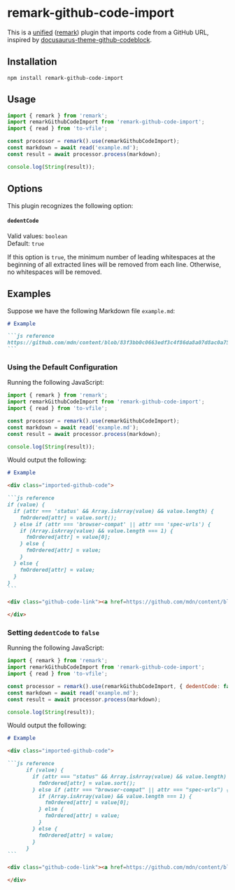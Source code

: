 # remark-github-code-import

This is a [unified][1] ([remark][2]) plugin that imports code from a GitHub URL,
inspired by [docusaurus-theme-github-codeblock][3].

## Installation

```
npm install remark-github-code-import
```

## Usage

```js
import { remark } from 'remark';
import remarkGithubCodeImport from 'remark-github-code-import';
import { read } from 'to-vfile';

const processor = remark().use(remarkGithubCodeImport);
const markdown = await read('example.md');
const result = await processor.process(markdown);

console.log(String(result));
```

## Options

This plugin recognizes the following option:

#### `dedentCode`

Valid values: `boolean`\
Default: `true`

If this option is `true`, the minimum number of leading whitespaces at the
beginning of all extracted lines will be removed from each line. Otherwise, no
whitespaces will be removed.

## Examples

Suppose we have the following Markdown file `example.md`:

````markdown
# Example

```js reference
https://github.com/mdn/content/blob/83f3bb0c0663edf3c4f86da8a07d8ac0a75b5ccb/scripts/front-matter_utils.js#L68-L80
```
````

### Using the Default Configuration

Running the following JavaScript:

```js
import { remark } from 'remark';
import remarkGithubCodeImport from 'remark-github-code-import';
import { read } from 'to-vfile';

const processor = remark().use(remarkGithubCodeImport);
const markdown = await read('example.md');
const result = await processor.process(markdown);

console.log(String(result));
```

Would output the following:

````markdown
# Example

<div class="imported-github-code">

```js reference
if (value) {
  if (attr === 'status' && Array.isArray(value) && value.length) {
    fmOrdered[attr] = value.sort();
  } else if (attr === 'browser-compat' || attr === 'spec-urls') {
    if (Array.isArray(value) && value.length === 1) {
      fmOrdered[attr] = value[0];
    } else {
      fmOrdered[attr] = value;
    }
  } else {
    fmOrdered[attr] = value;
  }
}
```

<div class="github-code-link"><a href=https://github.com/mdn/content/blob/83f3bb0c0663edf3c4f86da8a07d8ac0a75b5ccb/scripts/front-matter_utils.js#L68-L80 target="_blank">See full example on GitHub</a></div>

</div>

````

### Setting `dedentCode` to `false`

Running the following JavaScript:

```js
import { remark } from 'remark';
import remarkGithubCodeImport from 'remark-github-code-import';
import { read } from 'to-vfile';

const processor = remark().use(remarkGithubCodeImport, { dedentCode: false });
const markdown = await read('example.md');
const result = await processor.process(markdown);

console.log(String(result));
```

Would output the following:

````markdown
# Example

<div class="imported-github-code">

```js reference
      if (value) {
        if (attr === "status" && Array.isArray(value) && value.length) {
          fmOrdered[attr] = value.sort();
        } else if (attr === "browser-compat" || attr === "spec-urls") {
          if (Array.isArray(value) && value.length === 1) {
            fmOrdered[attr] = value[0];
          } else {
            fmOrdered[attr] = value;
          }
        } else {
          fmOrdered[attr] = value;
        }
      }
```

<div class="github-code-link"><a href=https://github.com/mdn/content/blob/83f3bb0c0663edf3c4f86da8a07d8ac0a75b5ccb/scripts/front-matter_utils.js#L68-L80 target="_blank">See full example on GitHub</a></div>

</div>

````

[1]: https://github.com/unifiedjs/unified
[2]: https://github.com/remarkjs/remark
[3]: https://github.com/saucelabs/docusaurus-theme-github-codeblock
